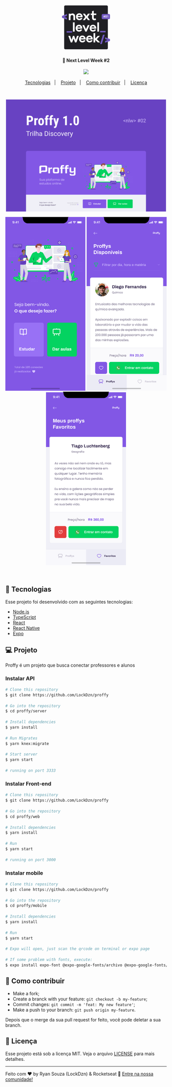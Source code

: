 <h1 align="center">
    <img alt="NextLevelWeek" title="#delicinha" src=".github/logo.svg" width="150px" />
</h1>

<h4 align="center">
  🚀 Next Level Week #2
</h4>
<p align="center">
  <a href="https://twitter.com/intent/user?screen_name=LockDzn_">
    <img src="https://img.shields.io/twitter/url/https/twitter.com/intent/user.svg?label=Seguir%20Lokidz_&style=social">
  </a>
</p>

<p align="center">
  <a href="#rocket-tecnologias">Tecnologias</a>&nbsp;&nbsp;&nbsp;|&nbsp;&nbsp;&nbsp;
  <a href="#-projeto">Projeto</a>&nbsp;&nbsp;&nbsp;|&nbsp;&nbsp;&nbsp;
  <a href="#-como-contribuir">Como contribuir</a>&nbsp;&nbsp;&nbsp;|&nbsp;&nbsp;&nbsp;
  <a href="#memo-licença">Licença</a>
</p>

<br>

<p align="center">
  <img alt="cape" src=".github/capa.svg" width="500px">
</p>

<p align="center">
  <img alt="start" src=".github/home-mobile.png" width="250px">
  <img alt="home" src=".github/study-mobile.png" width="250px">
  <img alt="details" src=".github/favoritos-mobile.png" width="250px">
</p>
<br/>

## :rocket: Tecnologias

Esse projeto foi desenvolvido com as seguintes tecnologias:

- [Node.js](https://nodejs.org/en/)
- [TypeScript](https://www.typescriptlang.org/)
- [React](https://reactjs.org)
- [React Native](https://facebook.github.io/react-native/)
- [Expo](https://expo.io/)

## 💻 Projeto

Proffy é um projeto que busca conectar professores e alunos


### Instalar API 

```bash
# Clone this repository
$ git clone https://github.com/LockDzn/proffy

# Go into the repository
$ cd proffy/server

# Install dependencies
$ yarn install

# Run Migrates
$ yarn knex:migrate

# Start server
$ yarn start

# running on port 3333
```

### Instalar Front-end

```bash
# Clone this repository
$ git clone https://github.com/LockDzn/proffy

# Go into the repository
$ cd proffy/web

# Install dependencies
$ yarn install

# Run
$ yarn start

# running on port 3000
```

### Instalar mobile

```bash
# Clone this repository
$ git clone https://github.com/LockDzn/proffy

# Go into the repository
$ cd proffy/mobile

# Install dependencies
$ yarn install

# Run
$ yarn start

# Expo will open, just scan the qrcode on terminal or expo page

# If some problem with fonts, execute:
$ expo install expo-font @expo-google-fonts/archivo @expo-google-fonts/poppins

```

## 🤔 Como contribuir

- Make a fork;
- Create a branck with your feature: `git checkout -b my-feature`;
- Commit changes: `git commit -m 'feat: My new feature'`;
- Make a push to your branch: `git push origin my-feature`.

Depois que o merge da sua pull request for feito, você pode deletar a sua branch.

## :memo: Licença

Esse projeto está sob a licença MIT. Veja o arquivo [LICENSE](LICENSE) para mais detalhes.

---

Feito com ♥ by Ryan Souza (LockDzn) & Rocketseat 👋 [Entre na nossa comunidade!](https://discordapp.com/invite/gCRAFhc)
